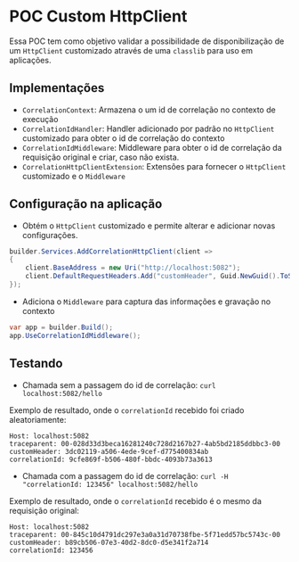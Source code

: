 # POC Custom HttpClient

Essa POC tem como objetivo validar a possibilidade de disponibilização de um `HttpClient` customizado através de uma `classlib` para uso em aplicações.

## Implementações

- `CorrelationContext`: Armazena o um id de correlação no contexto de execução
- `CorrelationIdHandler`: Handler adicionado por padrão no `HttpClient` customizado para obter o id de correlação do contexto
- `CorrelationIdMiddleware`: Middleware para obter o id de correlação da requisição original e criar, caso não exista.
- `CorrelationHttpClientExtension`: Extensões para fornecer o `HttpClient` customizado e o `Middleware`

## Configuração na aplicação

- Obtém o `HttpClient` customizado e permite alterar e adicionar novas configurações.

```csharp
builder.Services.AddCorrelationHttpClient(client =>
{
    client.BaseAddress = new Uri("http://localhost:5082");
    client.DefaultRequestHeaders.Add("customHeader", Guid.NewGuid().ToString());
});
```
- Adiciona o `Middleware` para captura das informações e gravação no contexto

```csharp
var app = builder.Build();
app.UseCorrelationIdMiddleware();
```

## Testando

- Chamada sem a passagem do id de correlação: `curl localhost:5082/hello`

Exemplo de resultado, onde o `correlationId` recebido foi criado aleatoriamente:

```shell
Host: localhost:5082
traceparent: 00-028d33d3beca16281240c728d2167b27-4ab5bd2185ddbbc3-00
customHeader: 3dc02119-a506-4ede-9cef-d775400834ab
correlationId: 9cfe869f-b506-480f-bbdc-4093b73a3613
```

- Chamada com a passagem do id de correlação: `curl -H "correlationId: 123456" localhost:5082/hello`

Exemplo de resultado, onde o `correlationId` recebido é o mesmo da requisição original:

```shell
Host: localhost:5082
traceparent: 00-845c10d4791dc297e3a0a31d70738fbe-5f71edd57bc5743c-00
customHeader: b89cb506-07e3-40d2-8dc0-d5e341f2a714
correlationId: 123456
```
